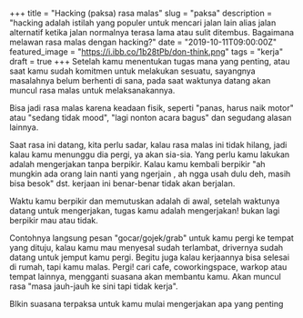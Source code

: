 +++
title = "Hacking (paksa) rasa malas"
slug = "paksa"
description = "hacking adalah istilah yang populer untuk mencari jalan lain alias jalan alternatif ketika jalan normalnya terasa lama atau sulit ditembus. Bagaimana melawan rasa malas dengan hacking?"
date = "2019-10-11T09:00:00Z"
featured_image = "https://i.ibb.co/1b28tPb/don-think.png"
tags = "kerja"
draft = true
+++ 
Setelah kamu menentukan tugas mana yang penting, atau saat kamu sudah komitmen untuk melakukan sesuatu, sayangnya masalahnya belum berhenti di sana, pada saat waktunya datang akan muncul rasa malas untuk melaksanakannya.

Bisa jadi rasa malas karena keadaan fisik, seperti "panas, harus naik motor" atau "sedang tidak mood", "lagi nonton acara bagus" dan segudang alasan lainnya.

Saat rasa ini datang, kita perlu sadar, kalau rasa malas ini tidak hilang, jadi kalau kamu menunggu dia pergi, ya akan sia-sia. Yang perlu kamu lakukan adalah mengerjakan tanpa berpikir. Kalau kamu kembali berpikir "ah mungkin ada orang lain nanti yang ngerjain , ah ngga usah dulu deh, masih bisa besok" dst. kerjaan ini benar-benar tidak akan berjalan.

Waktu kamu berpikir dan memutuskan adalah di awal, setelah waktunya datang untuk mengerjakan, tugas kamu adalah mengerjakan! bukan lagi berpikir mau atau tidak.

Contohnya langsung pesan "gocar/gojek/grab" untuk kamu pergi ke tempat yang dituju, kalau kamu mau menyesal sudah terlambat, drivernya sudah datang untuk jemput kamu pergi. Begitu juga kalau kerjaannya bisa selesai di rumah, tapi kamu malas. Pergi! cari cafe, coworkingspace, warkop atau tempat lainnya, mengganti suasana akan membantu kamu. Akan muncul rasa "masa jauh-jauh ke sini tapi tidak kerja".

BIkin suasana terpaksa untuk kamu mulai mengerjakan apa yang penting